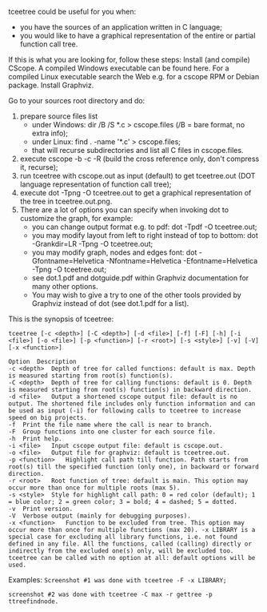 tceetree could be useful for you when:
- you have the sources of an application written in C language;
- you would like to have a graphical representation of the entire or partial function call tree.


If this is what you are looking for, follow these steps:
Install (and compile) CScope. A compiled Windows executable can be found here. For a compiled Linux executable search the Web e.g. for a cscope RPM or Debian package.
Install Graphviz.


Go to your sources root directory and do:
1. prepare source files list
	- under Windows: dir /B /S *.c > cscope.files (/B = bare format, no extra info);
	- under Linux: find . -name '*.c' > cscope.files;
	- that will recurse subdirectories and list all C files in cscope.files.
2. execute cscope -b -c -R (build the cross reference only, don't compress it, recurse);
3. run tceetree with cscope.out as input (default) to get tceetree.out (DOT language representation of function call tree);
4. execute dot -Tpng -O tceetree.out to get a graphical representation of the tree in tceetree.out.png.
5. There are a lot of options you can specify when invoking dot to customize the graph, for example:
	- you can change output format e.g. to pdf: dot -Tpdf -O tceetree.out;
	- you may modify layout from left to right instead of top to bottom: dot -Grankdir=LR -Tpng -O tceetree.out;
	- you may modify graph, nodes and edges font: dot -Gfontname=Helvetica -Nfontname=Helvetica -Efontname=Helvetica -Tpng -O tceetree.out;
	- see dot.1.pdf and dotguide.pdf within Graphviz documentation for many other options.
	- You may wish to give a try to one of the other tools provided by Graphviz instead of dot (see dot.1.pdf for a list).


This is the synopsis of tceetree:

```tceetree [-c <depth>] [-C <depth>] [-d <file>] [-f] [-F] [-h] [-i <file>] [-o <file>] [-p <function>] [-r <root>] [-s <style>] [-v] [-V] [-x <function>]```

```
Option	Description
-c <depth>	Depth of tree for called functions: default is max. Depth is measured starting from root(s) function(s).
-C <depth>	Depth of tree for calling functions: default is 0. Depth is measured starting from root(s) function(s) in backward direction.
-d <file>	Output a shortened cscope output file: default is no output. The shortened file includes only function information and can be used as input (-i) for following calls to tceetree to increase speed on big projects.
-f	Print the file name where the call is near to branch.
-F	Group functions into one cluster for each source file.
-h	Print help.
-i <file>	Input cscope output file: default is cscope.out.
-o <file>	Output file for graphviz: default is tceetree.out.
-p <function>	Highlight call path till function. Path starts from root(s) till the specified function (only one), in backward or forward direction.
-r <root>	Root function of tree: default is main. This option may occur more than once for multiple roots (max 5).
-s <style>	Style for highlight call path: 0 = red color (default); 1 = blue color; 2 = green color; 3 = bold; 4 = dashed; 5 = dotted.
-v	Print version.
-V	Verbose output (mainly for debugging purposes).
-x <function>	Function to be excluded from tree. This option may occur more than once for multiple functions (max 20). -x LIBRARY is a special case for excluding all library functions, i.e. not found defined in any file. All the functions, called (calling) directly or indirectly from the excluded one(s) only, will be excluded too.
tceetree can be called with no option at all: default options will be used.
```

Examples:
```Screenshot #1 was done with tceetree -F -x LIBRARY;```

```screenshot #2 was done with tceetree -C max -r gettree -p ttreefindnode.```

